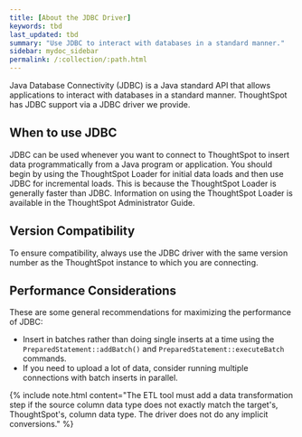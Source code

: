 ```yaml
---
title: [About the JDBC Driver]
keywords: tbd
last_updated: tbd
summary: "Use JDBC to interact with databases in a standard manner."
sidebar: mydoc_sidebar
permalink: /:collection/:path.html
---
```

Java Database Connectivity (JDBC) is a Java standard API that allows applications to interact with databases in a standard manner. ThoughtSpot has JDBC support via a JDBC driver we provide.

## When to use JDBC

JDBC can be used whenever you want to connect to ThoughtSpot to insert data programmatically from a Java program or application. You should begin by using the ThoughtSpot Loader for initial data loads and then use JDBC for incremental loads. This is because the ThoughtSpot Loader is generally faster than JDBC. Information on using the ThoughtSpot Loader is available in the ThoughtSpot Administrator Guide.

## Version Compatibility

To ensure compatibility, always use the JDBC driver with the same version number as the ThoughtSpot instance to which you are connecting.

## Performance Considerations

These are some general recommendations for maximizing the performance of JDBC:

-   Insert in batches rather than doing single inserts at a time using the `PreparedStatement::addBatch()` and `PreparedStatement::executeBatch` commands.
-   If you need to upload a lot of data, consider running multiple connections with batch inserts in parallel.

{% include note.html content="The ETL tool must add a data transformation step if the source column data type does not exactly match the target's, ThoughtSpot's, column data type. The driver does not do any implicit conversions." %}
